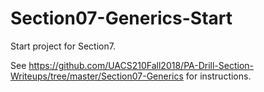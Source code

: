 # Section07-Generics-Start

Start project for Section7.

See https://github.com/UACS210Fall2018/PA-Drill-Section-Writeups/tree/master/Section07-Generics
for instructions.

